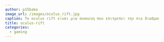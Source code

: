 ```yaml
---
author: p15bako
image_url: /images/oculus_rift.jpg
caption: To oculus rift ειναι μια συσκευη που επιτρεπει την πιο διαδραστικη εμπειρια στο gaming.
title: oculus-rift
categories:
  - gaming
---
```

